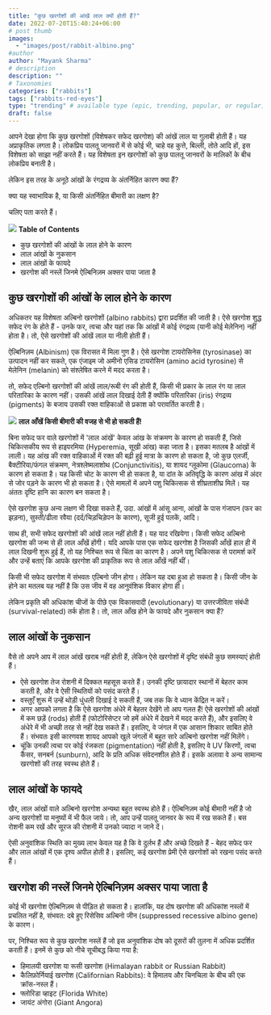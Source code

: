 ```yaml
---
title: "कुछ खरगोशों की आंखें लाल क्यों होती हैं?"
date: 2022-07-20T15:40:24+06:00
# post thumb
images:
  - "images/post/rabbit-albino.png"
#author
author: "Mayank Sharma"
# description
description: ""
# Taxonomies
categories: ["rabbits"]
tags: ["rabbits-red-eyes"]
type: "trending" # available type (epic, trending, popular, or regular)
draft: false
---
```


आपने देखा होगा कि कुछ खरगोशों (विशेषकर सफेद खरगोश) की आंखें लाल या गुलाबी होती हैं। यह अप्राकृतिक लगता है। लोकप्रिय पालतू जानवरों में से कोई भी, चाहे वह कुत्ते, बिल्ली, तोते आदि हों, इस विशेषता को साझा नहीं करते हैं। यह विशेषता इन खरगोशों को कुछ पालतू जानवरों के मालिकों के बीच लोकप्रिय बनाती है।

लेकिन इस तरह के अनूठे आंखों के रंगद्रव्य के अंतर्निहित कारण क्या हैं?

क्या यह स्वाभाविक है, या किसी अंतर्निहित बीमारी का लक्षण है?

चलिए पता करते हैं।

<div class="toc-mak">
<img src="../../../images/pencil.png">
<b>Table of Contents</b>
<ul>
<li>कुछ खरगोशों की आंखों के लाल होने के कारण</li>
<li>लाल आंखों के नुकसान</li>
<li>लाल आंखों के फायदे</li>
<li>खरगोश की नस्लें जिनमे ऐल्बिनिज़म अक्सर पाया जाता है</li></ul>
</div>

## कुछ खरगोशों की आंखों के लाल होने के कारण

अधिकतर यह विशेषता अल्बिनो खरगोशों (albino rabbits) द्वारा प्रदर्शित की जाती है। ऐसे खरगोश शुद्ध सफेद रंग के होते हैं - उनके फर, त्वचा और यहां तक कि आंखों में कोई रंगद्रव्य (यानी कोई मेलेनिन) नहीं होता है। तो, ऐसे खरगोशों की आंखें लाल या नीली होती हैं।

ऐल्बिनिज़म (Albinism) एक विरासत में मिला गुण है। ऐसे खरगोश टायरोसिनेस (tyrosinase) का उत्पादन नहीं कर सकते, एक एंजाइम जो अमीनो एसिड टायरोसिन (amino acid tyrosine) से मेलेनिन (melanin) को संश्लेषित करने में मदद करता है।

तो, सफेद एल्बिनो खरगोशों की आंखें लाल/रूबी रंग की होती हैं, किसी भी प्रकार के लाल रंग या लाल परितारिका के कारण नहीं। उसकी आंखें लाल दिखाई देती हैं क्योंकि परितारिका (iris) रंगद्रव्य (pigments) के बजाय उसकी रक्त वाहिकाओं से प्रकाश को परावर्तित करती है।

<div class="danger-mak">
  <img src="../../../images/warning.png">
  <b>लाल आँखें किसी बीमारी की वजह से भी हो सकती हैं!</b><br>

बिना सफेद फर वाले खरगोशों में 'लाल आंखें' केवल आंख के संक्रमण के कारण हो सकती हैं, जिसे चिकित्सकीय रूप से हाइपरमिया (Hyperemia, सूखी आंख) कहा जाता है। इसका मतलब है आंखों में लाली। यह आंख की रक्त वाहिकाओं में रक्त की बढ़ी हुई मात्रा के कारण हो सकता है, जो कुछ एलर्जी, बैक्टीरिया/फंगल संक्रमण, नेत्रश्लेष्मलाशोथ (Conjunctivitis), या शायद ग्लूकोमा (Glaucoma) के कारण हो सकता है। यह किसी चोट के कारण भी हो सकता है, या दांत के अतिवृद्धि के कारण आंख में अंदर से जोर पड़ने के कारण भी हो सकता है। ऐसे मामलों में अपने पशु चिकित्सक से शीघ्रताशीघ्र मिलें। यह अंततः दृष्टि हानि का कारण बन सकता है।

ऐसे खरगोश कुछ अन्य लक्षण भी दिखा सकते हैं, उदा. आंखों में आंसू आना, आंखों के पास गंजापन (फर का झड़ना), सुस्ती/ढीला रवैया (दर्द/चिड़चिड़ेपन के कारण), सूजी हुई पलकें, आदि।

साथ ही, सभी सफेद खरगोशों की आंखें लाल नहीं होती हैं। यह याद रखियेगा। किसी सफेद अल्बिनो खरगोश की जन्म से ही लाल आँखें होंगी। यदि आपके पास एक सफेद खरगोश है जिसकी आँखें हाल ही में लाल दिखनी शुरू हुई हैं, तो यह निश्चित रूप से चिंता का कारण है। अपने पशु चिकित्सक से परामर्श करें और उन्हें बताएं कि आपके खरगोश की प्राकृतिक रूप से लाल आँखें नहीं थीं।

किसी भी सफेद खरगोश में संभवतः एल्बिनो जीन होगा। लेकिन यह दबा हुआ हो सकता है। किसी जीन के होने का मतलब यह नहीं है कि उस जीव में वह आनुवंशिक विकार होगा ही।
</div>

लेकिन प्रकृति की अधिकांश चीजों के पीछे एक विकासवादी (evolutionary) या उत्तरजीविता संबंधी (survival-related) तर्क होता है। तो, लाल आँख होने के फायदे और नुकसान क्या हैं?


## लाल आंखों के नुकसान

वैसे तो अपने आप में लाल आंखें खराब नहीं होती हैं, लेकिन ऐसे खरगोशों में दृष्टि संबंधी कुछ समस्याएं होती हैं। 
* ऐसे खरगोश तेज रोशनी में दिक्कत महसूस करते हैं। उनकी दृष्टि छायादार स्थानों में बेहतर काम करती है, और वे ऐसी स्थितियों को पसंद करते हैं।
* वस्तुएँ शुरू में उन्हें थोड़ी धुंधली दिखाई दे सकती हैं, जब तक कि वे ध्यान केंद्रित न करें।
* अगर आपको लगता है कि ऐसे खरगोश अंधेरे में बेहतर देखेंगे तो आप गलत हैं! ऐसे खरगोशों की आंखों में कम छड़ें (rods) होती हैं (फोटोरिसेप्टर जो हमें अंधेरे में देखने में मदद करते हैं), और इसलिए वे अंधेरे में भी अच्छी तरह से नहीं देख सकते हैं। इसलिए, वे जंगल में एक आसान शिकार साबित होते हैं। संभवतः इसी कारणवश शायद आपको खुले जंगलों में बहुत सारे अल्बिनो खरगोश नहीं मिलेंगे।
* चूंकि उनकी त्वचा पर कोई रंजकता (pigmentation) नहीं होती है, इसलिए वे UV किरणों, त्वचा कैंसर, सनबर्न (sunburn), आदि के प्रति अधिक संवेदनशील होते हैं। इसके अलावा वे अन्य सामान्य खरगोशों की तरह स्वस्थ होते हैं।


## लाल आंखों के फायदे

खैर, लाल आंखों वाले अल्बिनो खरगोश अन्यथा बहुत स्वस्थ होते हैं। ऐल्बिनिज़म कोई बीमारी नहीं है जो अन्य खरगोशों या मनुष्यों में भी फैल जाये। तो, आप उन्हें पालतू जानवर के रूप में रख सकते हैं। बस रोशनी कम रखें और सूरज की रोशनी में उनको ज्यादा न जाने दें।

ऐसी अनुवांशिक स्थिति का मुख्य लाभ केवल यह है कि वे दुर्लभ हैं और अच्छे दिखते हैं - बेहद सफेद फर और लाल आंखों में एक दृश्य अपील होती है। इसलिए, कई खरगोश प्रेमी ऐसे खरगोशों को रखना पसंद करते हैं।


## खरगोश की नस्लें जिनमे ऐल्बिनिज़म अक्सर पाया जाता है 

कोई भी खरगोश ऐल्बिनिज़म से पीड़ित हो सकता है। हालांकि, यह दोष खरगोश की अधिकांश नस्लों में प्रचलित नहीं है, संभवत: दबे हुए रिसेसिव अल्बिनो जीन (suppressed recessive albino gene) के कारण।

पर, निश्चित रूप से कुछ खरगोश नस्लें हैं जो इस अनुवांशिक दोष को दूसरों की तुलना में अधिक प्रदर्शित करती हैं। इनमें से कुछ को नीचे सूचीबद्ध किया गया है:
* हिमालयी खरगोश या रूसी खरगोश (Himalayan rabbit or Russian Rabbit)
* कैलिफ़ोर्नियाई खरगोश (Californian Rabbits): वे हिमालय और चिनचिला के बीच की एक क्रॉस-नस्ल हैं।
* फ्लोरिडा व्हाइट (Florida White)
* जायंट अंगोरा (Giant Angora)
